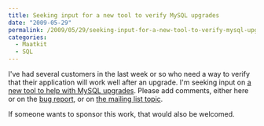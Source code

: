 ```yaml
---
title: Seeking input for a new tool to verify MySQL upgrades
date: "2009-05-29"
permalink: /2009/05/29/seeking-input-for-a-new-tool-to-verify-mysql-upgrades/
categories:
  - Maatkit
  - SQL
---
```

I've had several customers in the last week or so who need a way to verify that their application will work well after an upgrade. I'm seeking input on [a new tool to help with MySQL upgrades][1]. Please add comments, either here or on the [bug report][1], or on [the mailing list topic][2].

If someone wants to sponsor this work, that would also be welcomed.

 [1]: http://code.google.com/p/maatkit/issues/detail?id=422
 [2]: http://groups.google.com/group/maatkit-discuss/browse_thread/thread/49f4564111c78a2f
